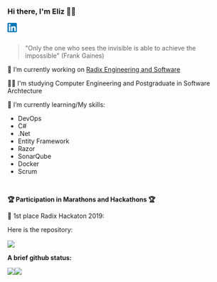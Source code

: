 ### Hi there, I'm Eliz 👩‍💻

<a href="https://www.linkedin.com/in/elizcarvalho/">
  <img align="left" alt="Eliz Carvalho - Linkedin " width="21px" src="https://raw.githubusercontent.com/ElizCarvalho/ElizCarvalho/main/imgs/linkedin.png" />
</a>

<br />
<br />

> "Only the one who sees the invisible is able to achieve the impossible" (Frank Gaines)


🔭 I’m currently working on <a href="http://www.radixeng.com.br/">Radix Engineering and Software</a>
<br/>

👩‍🎓 I'm studying Computer Engineering and 
Postgraduate in Software Archtecture
<br/>

💪 I’m currently learning/My skills: 
- DevOps
- C#
- .Net
- Entity Framework
- Razor
- SonarQube
- Docker 
- Scrum
<br/>

**🏆 Participation in Marathons and Hackathons 🏆**

🥇 1st place Radix Hackaton 2019:

Here is the repository:

<a href="https://github.com/ElizCarvalho/Dashboard_Engie">
  <img align="center" src="https://github-readme-stats.vercel.app/api/pin/?username=anacletogiovanna&repo=Dashboard_Engie&theme=onedark" />
</a>  


**A brief github status:** 

<a href="https://github.com/anuraghazra/github-readme-stats">
  <img align="left" src="https://github-readme-stats.vercel.app/api/top-langs/?username=ElizCarvalho&hide=javascript,html,css,jupyter notebook&theme=onedark" />
</a>

<a href="https://github.com/anuraghazra/github-readme-stats">
  <img align="left" src="https://github-readme-stats.vercel.app/api?username=ElizCarvalho&show_icons=true&theme=onedark" />
</a>

